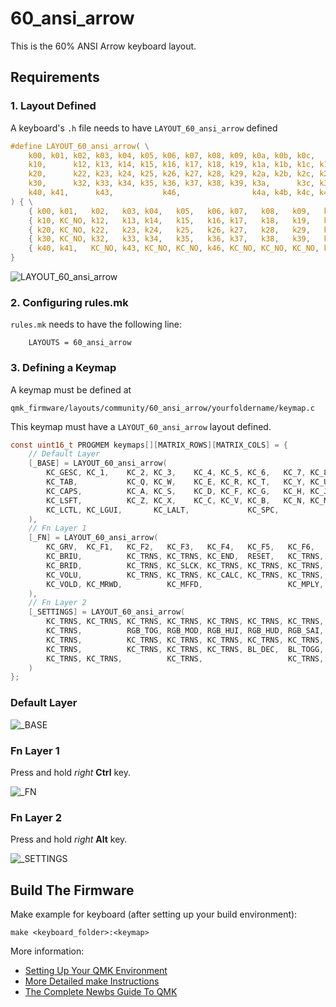 <!-- 
     Copyright (C) 2020 Sendy YK <mr@sendyyk.com>.

     This program is free software: you can redistribute it and/or modify
     it under the terms of the GNU General Public License as published by
     the Free Software Foundation, either version 3 of the License, or
     (at your option) any later version.

     This program is distributed in the hope that it will be useful,
     but WITHOUT ANY WARRANTY; without even the implied warranty of
     MERCHANTABILITY or FITNESS FOR A PARTICULAR PURPOSE. See the
     GNU General Public License for more details.

     You should have received a copy of the GNU General Public License
     along with this program. If not, see <https://www.gnu.org/licenses/>.
-->

# 60_ansi_arrow

This is the 60% ANSI Arrow keyboard layout. 

## Requirements

### 1. Layout Defined

A keyboard's `.h` file needs to have `LAYOUT_60_ansi_arrow` defined

```c
#define LAYOUT_60_ansi_arrow( \
    k00, k01, k02, k03, k04, k05, k06, k07, k08, k09, k0a, k0b, k0c,      k0e, \
    k10,      k12, k13, k14, k15, k16, k17, k18, k19, k1a, k1b, k1c, k1d, k1e, \
    k20,      k22, k23, k24, k25, k26, k27, k28, k29, k2a, k2b, k2c, k2d,      \
    k30,      k32, k33, k34, k35, k36, k37, k38, k39, k3a,      k3c, k3d, k3e, \
    k40, k41,      k43,           k46,                k4a, k4b, k4c, k4d, k4e  \
) { \
    { k00, k01,   k02,   k03, k04,   k05,   k06, k07,   k08,   k09,   k0a, k0b,   k0c, KC_NO, k0e   }, \
    { k10, KC_NO, k12,   k13, k14,   k15,   k16, k17,   k18,   k19,   k1a, k1b,   k1c, k1d,   k1e   }, \
    { k20, KC_NO, k22,   k23, k24,   k25,   k26, k27,   k28,   k29,   k2a, k2b,   k2c, k2d,   KC_NO }, \
    { k30, KC_NO, k32,   k33, k34,   k35,   k36, k37,   k38,   k39,   k3a, KC_NO, k3c, k3d,   k3e   }, \
    { k40, k41,   KC_NO, k43, KC_NO, KC_NO, k46, KC_NO, KC_NO, KC_NO, k4a, k4b,   k4c, k4d,   k4e   }  \
}
```

![LAYOUT_60_ansi_arrow](https://raw.githubusercontent.com/mrsendyyk/files/public/qmk/firmware/layouts/community/60_ansi_arrow/mrsendyyk/images/layout-60-ansi-arrow.png)

### 2. Configuring rules.mk

`rules.mk` needs to have the following line:

        LAYOUTS = 60_ansi_arrow

### 3. Defining a Keymap

A keymap must be defined at         

    qmk_firmware/layouts/community/60_ansi_arrow/yourfoldername/keymap.c

This keymap must have a `LAYOUT_60_ansi_arrow` layout defined.

```c
const uint16_t PROGMEM keymaps[][MATRIX_ROWS][MATRIX_COLS] = {
    // Default Layer
    [_BASE] = LAYOUT_60_ansi_arrow(
        KC_GESC, KC_1,    KC_2, KC_3,    KC_4, KC_5, KC_6,   KC_7, KC_8, KC_9,    KC_0,           KC_MINS,        KC_EQL,           KC_BSPC,
        KC_TAB,           KC_Q, KC_W,    KC_E, KC_R, KC_T,   KC_Y, KC_U, KC_I,    KC_O,           KC_P,           KC_LBRC, KC_RBRC, KC_BSLS,
        KC_CAPS,          KC_A, KC_S,    KC_D, KC_F, KC_G,   KC_H, KC_J, KC_K,    KC_L,           KC_SCLN,        KC_QUOT, KC_ENT,
        KC_LSFT,          KC_Z, KC_X,    KC_C, KC_V, KC_B,   KC_N, KC_M, KC_COMM, KC_DOT,                         KC_RSFT, KC_UP,   KC_SLSH,
        KC_LCTL, KC_LGUI,       KC_LALT,             KC_SPC,                      LT(2, KC_RALT), LT(1, KC_RCTL), KC_LEFT, KC_DOWN, KC_RGHT
    ),
    // Fn Layer 1
    [_FN] = LAYOUT_60_ansi_arrow(
        KC_GRV,  KC_F1,   KC_F2,   KC_F3,   KC_F4,   KC_F5,   KC_F6,   KC_F7,   KC_F8,   KC_F9,   KC_F10,  KC_F11,  KC_F12,           KC_DEL,
        KC_BRIU,          KC_TRNS, KC_TRNS, KC_END,  RESET,   KC_TRNS, KC_TRNS, KC_TRNS, KC_INS,  KC_TRNS, KC_PSCR, KC_TRNS, KC_TRNS, KC_EJCT,
        KC_BRID,          KC_TRNS, KC_SLCK, KC_TRNS, KC_TRNS, KC_TRNS, KC_HOME, KC_TRNS, KC_TRNS, KC_TRNS, KC_TRNS, KC_TRNS, KC_MUTE,
        KC_VOLU,          KC_TRNS, KC_TRNS, KC_CALC, KC_TRNS, KC_TRNS, KC_NLCK, KC_MAIL, KC_TRNS, KC_TRNS,          KC_PAUS, KC_PGUP, KC_TRNS,
        KC_VOLD, KC_MRWD,          KC_MFFD,                   KC_MPLY,                            KC_MSTP, KC_TRNS, KC_MPRV, KC_PGDN, KC_MNXT
    ),
    // Fn Layer 2
    [_SETTINGS] = LAYOUT_60_ansi_arrow(
        KC_TRNS, KC_TRNS, KC_TRNS, KC_TRNS, KC_TRNS, KC_TRNS, KC_TRNS, KC_TRNS, KC_TRNS, KC_TRNS, KC_TRNS, KC_TRNS, KC_TRNS,          KC_TRNS,
        KC_TRNS,          RGB_TOG, RGB_MOD, RGB_HUI, RGB_HUD, RGB_SAI, RGB_SAD, RGB_VAI, RGB_VAD, KC_TRNS, KC_TRNS, KC_TRNS, KC_TRNS, KC_TRNS,
        KC_TRNS,          KC_TRNS, KC_TRNS, KC_TRNS, KC_TRNS, KC_TRNS, KC_TRNS, KC_TRNS, KC_TRNS, KC_TRNS, KC_TRNS, KC_TRNS, KC_TRNS,
        KC_TRNS,          KC_TRNS, KC_TRNS, KC_TRNS, BL_DEC,  BL_TOGG, BL_INC,  BL_STEP, KC_TRNS, KC_TRNS,          KC_TRNS, KC_TRNS, KC_TRNS,
        KC_TRNS, KC_TRNS,          KC_TRNS,                   KC_TRNS,                            KC_TRNS, KC_TRNS, KC_TRNS, KC_TRNS, KC_TRNS
    )
};
```

### Default Layer

![_BASE](https://raw.githubusercontent.com/mrsendyyk/files/public/qmk/firmware/layouts/community/60_ansi_arrow/mrsendyyk/images/layout-60-ansi-arrow-keymap---layer-0.png)

### Fn Layer 1

Press and hold *right* **Ctrl** key.

![_FN](https://raw.githubusercontent.com/mrsendyyk/files/public/qmk/firmware/layouts/community/60_ansi_arrow/mrsendyyk/images/layout-60-ansi-arrow-keymap---layer-1.png)

### Fn Layer 2

Press and hold *right* **Alt** key.

![_SETTINGS](https://raw.githubusercontent.com/mrsendyyk/files/public/qmk/firmware/layouts/community/60_ansi_arrow/mrsendyyk/images/layout-60-ansi-arrow-keymap---layer-2.png)

## Build The Firmware

Make example for keyboard (after setting up your build environment):

    make <keyboard_folder>:<keymap>

More information:
* [Setting Up Your QMK Environment](https://docs.qmk.fm/#/getting_started_build_tools)
* [More Detailed make Instructions](https://docs.qmk.fm/#/getting_started_make_guide)
* [The Complete Newbs Guide To QMK](https://docs.qmk.fm/#/newbs)
